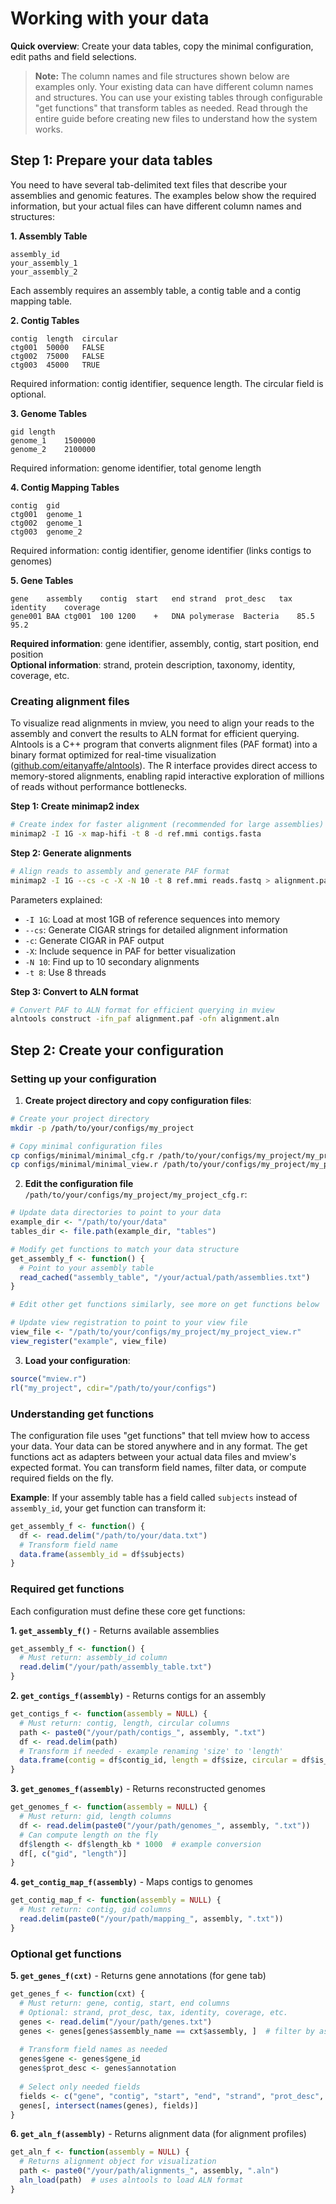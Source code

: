 # Working with your data

**Quick overview**: Create your data tables, copy the minimal configuration, edit paths and field selections.

> **Note:** The column names and file structures shown below are examples only. Your existing data can have different column names and structures. You can use your existing tables through configurable "get functions" that transform tables as needed. Read through the entire guide before creating new files to understand how the system works.

## Step 1: Prepare your data tables

You need to have several tab-delimited text files that describe your assemblies and genomic features. The examples below show the required information, but your actual files can have different column names and structures:

**1. Assembly Table**
```
assembly_id
your_assembly_1
your_assembly_2
```

Each assembly requires an assembly table, a contig table and a contig mapping table.

**2. Contig Tables**


```
contig	length	circular
ctg001	50000	FALSE  
ctg002	75000	FALSE
ctg003	45000	TRUE
```
Required information: contig identifier, sequence length. The circular field is optional.

**3. Genome Tables**
```
gid	length
genome_1	1500000
genome_2	2100000
```
Required information: genome identifier, total genome length

**4. Contig Mapping Tables**
```
contig	gid
ctg001	genome_1
ctg002	genome_1  
ctg003	genome_2
```
Required information: contig identifier, genome identifier (links contigs to genomes)

**5. Gene Tables**
```
gene	assembly	contig	start	end	strand	prot_desc	tax	identity	coverage
gene001	BAA	ctg001	100	1200	+	DNA polymerase	Bacteria	85.5	95.2
```
**Required information**: gene identifier, assembly, contig, start position, end position  
**Optional information**: strand, protein description, taxonomy, identity, coverage, etc.

### Creating alignment files

To visualize read alignments in mview, you need to align your reads to the assembly and convert the results to ALN format for efficient querying. Alntools is a C++ program that converts alignment files (PAF format) into a binary format optimized for real-time visualization ([github.com/eitanyaffe/alntools](https://github.com/eitanyaffe/alntools)). The R interface provides direct access to memory-stored alignments, enabling rapid interactive exploration of millions of reads without performance bottlenecks.

**Step 1: Create minimap2 index**
```bash
# Create index for faster alignment (recommended for large assemblies)
minimap2 -I 1G -x map-hifi -t 8 -d ref.mmi contigs.fasta
```

**Step 2: Generate alignments**
```bash
# Align reads to assembly and generate PAF format
minimap2 -I 1G --cs -c -X -N 10 -t 8 ref.mmi reads.fastq > alignment.paf
```

Parameters explained:
- `-I 1G`: Load at most 1GB of reference sequences into memory
- `--cs`: Generate CIGAR strings for detailed alignment information
- `-c`: Generate CIGAR in PAF output
- `-X`: Include sequence in PAF for better visualization
- `-N 10`: Find up to 10 secondary alignments
- `-t 8`: Use 8 threads

**Step 3: Convert to ALN format**
```bash
# Convert PAF to ALN format for efficient querying in mview
alntools construct -ifn_paf alignment.paf -ofn alignment.aln
```

## Step 2: Create your configuration

### Setting up your configuration

1. **Create project directory and copy configuration files**:
```bash
# Create your project directory
mkdir -p /path/to/your/configs/my_project

# Copy minimal configuration files
cp configs/minimal/minimal_cfg.r /path/to/your/configs/my_project/my_project_cfg.r
cp configs/minimal/minimal_view.r /path/to/your/configs/my_project/my_project_view.r
```

2. **Edit the configuration file** `/path/to/your/configs/my_project/my_project_cfg.r`:
```r
# Update data directories to point to your data
example_dir <- "/path/to/your/data"
tables_dir <- file.path(example_dir, "tables")

# Modify get functions to match your data structure
get_assembly_f <- function() {
  # Point to your assembly table
  read_cached("assembly_table", "/your/actual/path/assemblies.txt")
}

# Edit other get functions similarly, see more on get functions below

# Update view registration to point to your view file
view_file <- "/path/to/your/configs/my_project/my_project_view.r"
view_register("example", view_file)
```

3. **Load your configuration**:
```r
source("mview.r")
rl("my_project", cdir="/path/to/your/configs")
```

### Understanding get functions

The configuration file uses "get functions" that tell mview how to access your data. Your data can be stored anywhere and in any format. The get functions act as adapters between your actual data files and mview's expected format. You can transform field names, filter data, or compute required fields on the fly.

**Example**: If your assembly table has a field called `subjects` instead of `assembly_id`, your get function can transform it:

```r
get_assembly_f <- function() {
  df <- read.delim("/path/to/your/data.txt")
  # Transform field name
  data.frame(assembly_id = df$subjects)
}
```

### Required get functions

Each configuration must define these core get functions:

**1. `get_assembly_f()`** - Returns available assemblies
```r
get_assembly_f <- function() {
  # Must return: assembly_id column
  read.delim("/your/path/assembly_table.txt")
}
```

**2. `get_contigs_f(assembly)`** - Returns contigs for an assembly
```r
get_contigs_f <- function(assembly = NULL) {
  # Must return: contig, length, circular columns
  path <- paste0("/your/path/contigs_", assembly, ".txt")
  df <- read.delim(path)
  # Transform if needed - example renaming 'size' to 'length'
  data.frame(contig = df$contig_id, length = df$size, circular = df$is_circular)
}
```

**3. `get_genomes_f(assembly)`** - Returns reconstructed genomes
```r
get_genomes_f <- function(assembly = NULL) {
  # Must return: gid, length columns
  df <- read.delim(paste0("/your/path/genomes_", assembly, ".txt"))
  # Can compute length on the fly
  df$length <- df$length_kb * 1000  # example conversion
  df[, c("gid", "length")]
}
```

**4. `get_contig_map_f(assembly)`** - Maps contigs to genomes
```r
get_contig_map_f <- function(assembly = NULL) {
  # Must return: contig, gid columns
  read.delim(paste0("/your/path/mapping_", assembly, ".txt"))
}
```

### Optional get functions

**5. `get_genes_f(cxt)`** - Returns gene annotations (for gene tab)
```r
get_genes_f <- function(cxt) {
  # Must return: gene, contig, start, end columns
  # Optional: strand, prot_desc, tax, identity, coverage, etc.
  genes <- read.delim("/your/path/genes.txt")
  genes <- genes[genes$assembly_name == cxt$assembly, ]  # filter by assembly
  
  # Transform field names as needed
  genes$gene <- genes$gene_id
  genes$prot_desc <- genes$annotation
  
  # Select only needed fields
  fields <- c("gene", "contig", "start", "end", "strand", "prot_desc", "tax")
  genes[, intersect(names(genes), fields)]
}
```

**6. `get_aln_f(assembly)`** - Returns alignment data (for alignment profiles)
```r
get_aln_f <- function(assembly = NULL) {
  # Returns alignment object for visualization
  path <- paste0("/your/path/alignments_", assembly, ".aln")
  aln_load(path)  # uses alntools to load ALN format
}
```
